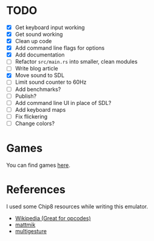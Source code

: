 # TODO
* [x] Get keyboard input working
* [x] Get sound working
* [x] Clean up code
* [x] Add command line flags for options
* [x] Add documentation
* [ ] Refactor `src/main.rs` into smaller, clean modules
* [ ] Write blog article
* [x] Move sound to SDL
* [ ] Limit sound counter to 60Hz
* [ ] Add benchmarks?
* [ ] Publish?
* [ ] Add command line UI in place of SDL?
* [ ] Add keyboard maps
* [ ] Fix flickering
* [ ] Change colors?

# Games
You can find games [here](http://www.zophar.net/pdroms/chip8/chip-8-games-pack.html).

# References
I used some Chip8 resources while writing this emulator.
* [Wikipedia (Great for opcodes)](https://en.wikipedia.org/wiki/CHIP-8)
* [mattmik](http://mattmik.com/files/chip8/mastering/chip8.html)
* [multigesture](http://www.multigesture.net/articles/how-to-write-an-emulator-chip-8-interpreter/)
